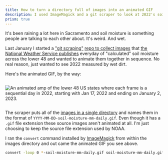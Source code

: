 ```yaml
---
title: How to turn a directory full of images into an animated GIF
description: I used ImageMagick and a git scraper to look at 2022's soil moisture
prism: true
---
```


It's been raining a lot here in Sacramento and soil moisture is something people are talking to each other about. It's weird. And wet.

Last January I started a ["git scraping"](https://simonwillison.net/2020/Oct/9/git-scraping/) [repo to collect images](https://github.com/jeremiak/noaa-cpc-map-scraper) that [the National Weather Service publishes](https://www.cpc.ncep.noaa.gov/products/Soilmst_Monitoring/US/Soilmst/Soilmst.shtml#) everyday of "calculated" soil moisture across the lower 48 and wanted to animate them together in sequence. No real reason, just wanted to see 2022 measured by wet dirt.

Here's the animated GIF, by the way:

<div style="display: flex; justify-content: center;">

![An animated amp of the lower 48 US states where each frame is a sequential day in 2022, starting with Jan 17, 2022 and ending on January 2, 2023.](/img/year-in-soil-moisture/soil-moisture-mm-daily.gif)

</div>

The scraper puts all of the [images in a single directory](https://github.com/jeremiak/noaa-cpc-map-scraper/tree/main/images) and names them in the format of `YYYY-MM-DD-soil-moisture-mm-daily.gif`. Even though it has a `.gif` file extension these source images aren't animated at all. I'm just choosing to keep the source file extension used by NOAA.

I ran the `convert` command installed by [ImageMagick](https://imagemagick.org/script/convert.php) from within the images directory and out came the animated GIF you see above.

```sh
convert -loop 0 *-soil-moisture-mm-daily.gif soil-moisture-mm-daily.gif
```
